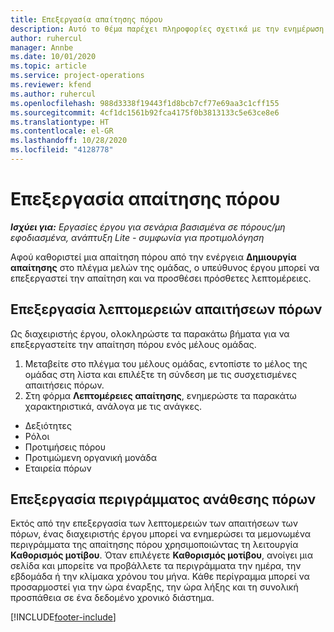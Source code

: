```yaml
---
title: Επεξεργασία απαίτησης πόρου
description: Αυτό το θέμα παρέχει πληροφορίες σχετικά με την ενημέρωση των πληροφοριών απαίτησης πόρου.
author: ruhercul
manager: Annbe
ms.date: 10/01/2020
ms.topic: article
ms.service: project-operations
ms.reviewer: kfend
ms.author: ruhercul
ms.openlocfilehash: 988d3338f19443f1d8bcb7cf77e69aa3c1cff155
ms.sourcegitcommit: 4cf1dc1561b92fca4175f0b3813133c5e63ce8e6
ms.translationtype: HT
ms.contentlocale: el-GR
ms.lasthandoff: 10/28/2020
ms.locfileid: "4128778"
---
```

# <a name="edit-a-resource-requirement"></a>Επεξεργασία απαίτησης πόρου

_**Ισχύει για:** Εργασίες έργου για σενάρια βασισμένα σε πόρους/μη εφοδιασμένα, ανάπτυξη Lite - συμφωνία για προτιμολόγηση_

Αφού καθοριστεί μια απαίτηση πόρου από την ενέργεια **Δημιουργία απαίτησης** στο πλέγμα μελών της ομάδας, ο υπεύθυνος έργου μπορεί να επεξεργαστεί την απαίτηση και να προσθέσει πρόσθετες λεπτομέρειες.

## <a name="edit-resource-requirement-details"></a>Επεξεργασία λεπτομερειών απαιτήσεων πόρων

Ως διαχειριστής έργου, ολοκληρώστε τα παρακάτω βήματα για να επεξεργαστείτε την απαίτηση πόρου ενός μέλους ομάδας.

1. Μεταβείτε στο πλέγμα του μέλους ομάδας, εντοπίστε το μέλος της ομάδας στη λίστα και επιλέξτε τη σύνδεση με τις συσχετισμένες απαιτήσεις πόρων.
2. Στη φόρμα **Λεπτομέρειες απαίτησης**, ενημερώστε τα παρακάτω χαρακτηριστικά, ανάλογα με τις ανάγκες.

- Δεξιότητες
- Ρόλοι
- Προτιμήσεις πόρου
- Προτιμώμενη οργανική μονάδα
- Εταιρεία πόρων

## <a name="edit-resource-assignment-contours"></a>Επεξεργασία περιγράμματος ανάθεσης πόρων

Εκτός από την επεξεργασία των λεπτομερειών των απαιτήσεων των πόρων, ένας διαχειριστής έργου μπορεί να ενημερώσει τα μεμονωμένα περιγράμματα της απαίτησης πόρου χρησιμοποιώντας τη λειτουργία **Καθορισμός μοτίβου**. Όταν επιλέγετε **Καθορισμός μοτίβου**, ανοίγει μια σελίδα και μπορείτε να προβάλλετε τα περιγράμματα την ημέρα, την εβδομάδα ή την κλίμακα χρόνου του μήνα. Κάθε περίγραμμα μπορεί να προσαρμοστεί για την ώρα έναρξης, την ώρα λήξης και τη συνολική προσπάθεια σε ένα δεδομένο χρονικό διάστημα.

[!INCLUDE[footer-include](../includes/footer-banner.md)]